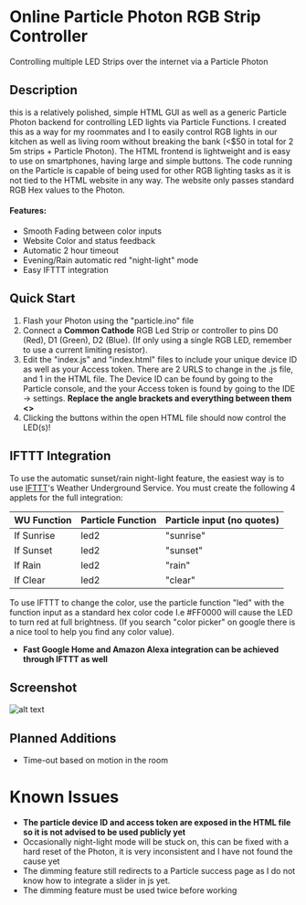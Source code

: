 # Online Particle Photon RGB Strip Controller
Controlling multiple LED Strips over the internet via a Particle Photon

## Description
this is a relatively polished, simple HTML GUI as well as a generic Particle Photon backend for controlling LED lights via Particle Functions. 
I created this as a way for my roommates and I to easily control RGB lights in our kitchen as well as living room without breaking the bank (<$50 in total for 2 5m strips + Particle Photon). The HTML frontend is lightweight and is easy to use on smartphones, having large and simple buttons. The code running on the Particle is capable of being used for other RGB lighting tasks as it is not tied to the HTML website in any way. The website only passes standard RGB Hex values to the Photon.
#### Features:
* Smooth Fading between color inputs
* Website Color and status feedback 
* Automatic 2 hour timeout
* Evening/Rain automatic red "night-light" mode
* Easy IFTTT integration

## Quick Start
  1. Flash your Photon using the "particle.ino" file 
  2. Connect a **Common Cathode** RGB Led Strip or controller to pins D0 (Red), D1 (Green), D2 (Blue). (If only using a single RGB LED, remember to use a current limiting resistor).
  3. Edit the "index.js" and "index.html" files to include your unique device ID as well as your Access token. There are 2 URLS to change in the .js file, and 1 in the HTML file. The Device ID can be found by going to the Particle console, and the your Access token is found by going to the IDE -> settings. **Replace the angle brackets and everything between them <>**
  4. Clicking the buttons within the open HTML file should now control the LED(s)!
  
 ## IFTTT Integration
 To use the automatic sunset/rain night-light feature, the easiest way is to use [IFTTT](https://ifttt.com)'s Weather Underground Service. You must create the following 4 applets for the full integration:  

WU Function|Particle Function|Particle input (no quotes)
--- | ---|---
If Sunrise|led2|"sunrise"
If Sunset|led2|"sunset"
If Rain|led2|"rain"
If Clear|led2|"clear"

To use IFTTT to change the color, use the particle function "led" with the function input as a standard hex color code I.e #FF0000 will cause the LED to turn red at full brightness. (If you search "color picker" on google there is a nice tool to help you find any color value). 
* **Fast Google Home and Amazon Alexa integration can be achieved through IFTTT as well**

## Screenshot
![alt text](https://i.imgur.com/k1xAAWT.png "Screenshot with Aqua Background")

## Planned Additions
* Time-out based on motion in the room

# Known Issues
* **The particle device ID and access token are exposed in the HTML file so it is not advised to be used publicly yet**
* Occasionally night-light mode will be stuck on, this can be fixed with a hard reset of the Photon, it is very inconsistent and I have not found the cause yet
* The dimming feature still redirects to a Particle success page as I do not know how to integrate a slider in js yet.
* The dimming feature must be used twice before working
